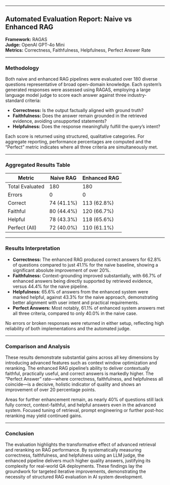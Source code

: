 ***

## Automated Evaluation Report: Naive vs Enhanced RAG

**Framework:** RAGAS  
**Judge:** OpenAI GPT-4o Mini  
**Metrics:** Correctness, Faithfulness, Helpfulness, Perfect Answer Rate

***

### Methodology

Both naive and enhanced RAG pipelines were evaluated over 180 diverse questions representative of broad open-domain knowledge. Each system’s generated responses were assessed using RAGAS, employing a large language model judge to score each answer against three industry-standard criteria:
- **Correctness:** Is the output factually aligned with ground truth?
- **Faithfulness:** Does the answer remain grounded in the retrieved evidence, avoiding unsupported statements?
- **Helpfulness:** Does the response meaningfully fulfill the query’s intent?

Each score is returned using structured, qualitative categories. For aggregate reporting, performance percentages are computed and the “Perfect” metric indicates where all three criteria are simultaneously met.

***

### Aggregated Results Table

| Metric         | Naive RAG | Enhanced RAG |
|----------------|-----------|-------------|
| Total Evaluated|   180     |   180       |
| Errors         |     0     |     0       |
| Correct        |  74 (41.1%) | 113 (62.8%)|
| Faithful       |  80 (44.4%) | 120 (66.7%)|
| Helpful        |  78 (43.3%) | 118 (65.6%)|
| Perfect (All)  |  72 (40.0%) | 110 (61.1%)|

***

### Results Interpretation

- **Correctness:** The enhanced RAG produced correct answers for 62.8% of questions compared to just 41.1% for the naive baseline, showing a significant absolute improvement of over 20%.
- **Faithfulness:** Context-grounding improved substantially, with 66.7% of enhanced answers being directly supported by retrieved evidence, versus 44.4% for the naive pipeline.
- **Helpfulness:** 65.6% of answers from the enhanced system were marked helpful, against 43.3% for the naive approach, demonstrating better alignment with user intent and practical requirements.
- **Perfect Answers:** Most notably, 61.1% of enhanced system answers met all three criteria, compared to only 40.0% in the naive case.

No errors or broken responses were returned in either setup, reflecting high reliability of both implementations and the automated judge.

***

### Comparison and Analysis

These results demonstrate substantial gains across all key dimensions by introducing advanced features such as context window optimization and reranking. The enhanced RAG pipeline’s ability to deliver contextually faithful, practically useful, and correct answers is markedly higher. The “Perfect Answer” rate—where correctness, faithfulness, and helpfulness all coincide—is a decisive, holistic indicator of quality and shows an improvement of over 20 percentage points.

Areas for further enhancement remain, as nearly 40% of questions still lack fully correct, context-faithful, and helpful answers even in the advanced system. Focused tuning of retrieval, prompt engineering or further post-hoc reranking may yield continued gains.

***

### Conclusion

The evaluation highlights the transformative effect of advanced retrieval and reranking on RAG performance. By systematically measuring correctness, faithfulness, and helpfulness using an LLM judge, the enhanced pipeline delivers much higher quality answers, justifying its complexity for real-world QA deployments. These findings lay the groundwork for targeted iterative improvements, demonstrating the necessity of structured RAG evaluation in AI system development.
